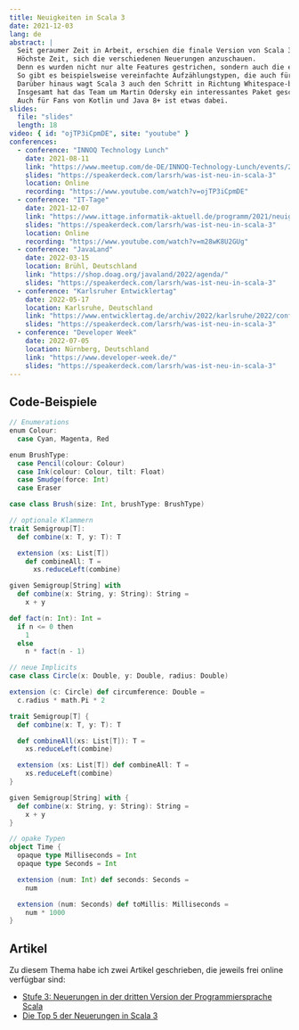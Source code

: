 ```yaml
---
title: Neuigkeiten in Scala 3
date: 2021-12-03
lang: de
abstract: |
  Seit geraumer Zeit in Arbeit, erschien die finale Version von Scala 3.0 im Mai 2021.
  Höchste Zeit, sich die verschiedenen Neuerungen anzuschauen.
  Denn es wurden nicht nur alte Features gestrichen, sondern auch die existierenden aufpoliert und konsistenter gestaltet.
  So gibt es beispielsweise vereinfachte Aufzählungstypen, die auch für Neulinge leichter verständlich sind.
  Darüber hinaus wagt Scala 3 auch den Schritt in Richtung Whitespace-basierter Syntax.
  Insgesamt hat das Team um Martin Odersky ein interessantes Paket geschnürt, so dass Programmieren in Scala noch mehr Spaß macht als früher.
  Auch für Fans von Kotlin und Java 8+ ist etwas dabei.
slides:
  file: "slides"
  length: 18
video: { id: "ojTP3iCpmDE", site: "youtube" }
conferences:
  - conference: "INNOQ Technology Lunch"
    date: 2021-08-11
    link: "https://www.meetup.com/de-DE/INNOQ-Technology-Lunch/events/279730962/"
    slides: "https://speakerdeck.com/larsrh/was-ist-neu-in-scala-3"
    location: Online
    recording: "https://www.youtube.com/watch?v=ojTP3iCpmDE"
  - conference: "IT-Tage"
    date: 2021-12-07
    link: "https://www.ittage.informatik-aktuell.de/programm/2021/neuigkeiten-in-scala-3.html"
    slides: "https://speakerdeck.com/larsrh/was-ist-neu-in-scala-3"
    location: Online
    recording: "https://www.youtube.com/watch?v=m28wK8U2GUg"
  - conference: "JavaLand"
    date: 2022-03-15
    location: Brühl, Deutschland
    link: "https://shop.doag.org/javaland/2022/agenda/"
    slides: "https://speakerdeck.com/larsrh/was-ist-neu-in-scala-3"
  - conference: "Karlsruher Entwicklertag"
    date: 2022-05-17
    location: Karlsruhe, Deutschland
    link: "https://www.entwicklertag.de/archiv/2022/karlsruhe/2022/conference_day.html"
    slides: "https://speakerdeck.com/larsrh/was-ist-neu-in-scala-3"
  - conference: "Developer Week"
    date: 2022-07-05
    location: Nürnberg, Deutschland
    link: "https://www.developer-week.de/"
    slides: "https://speakerdeck.com/larsrh/was-ist-neu-in-scala-3"
---
```


## Code-Beispiele

```scala
// Enumerations
enum Colour:
  case Cyan, Magenta, Red

enum BrushType:
  case Pencil(colour: Colour)
  case Ink(colour: Colour, tilt: Float)
  case Smudge(force: Int)
  case Eraser

case class Brush(size: Int, brushType: BrushType)

// optionale Klammern
trait Semigroup[T]:
  def combine(x: T, y: T): T

  extension (xs: List[T])
    def combineAll: T =
      xs.reduceLeft(combine)

given Semigroup[String] with
  def combine(x: String, y: String): String =
    x + y

def fact(n: Int): Int =
  if n <= 0 then
    1
  else
    n * fact(n - 1)

// neue Implicits
case class Circle(x: Double, y: Double, radius: Double)

extension (c: Circle) def circumference: Double =
  c.radius * math.Pi * 2

trait Semigroup[T] {
  def combine(x: T, y: T): T

  def combineAll(xs: List[T]): T =
    xs.reduceLeft(combine)

  extension (xs: List[T]) def combineAll: T =
    xs.reduceLeft(combine)
}

given Semigroup[String] with {
  def combine(x: String, y: String): String =
    x + y
}

// opake Typen
object Time {
  opaque type Milliseconds = Int
  opaque type Seconds = Int

  extension (num: Int) def seconds: Seconds =
    num

  extension (num: Seconds) def toMillis: Milliseconds =
    num * 1000
}
```

## Artikel

Zu diesem Thema habe ich zwei Artikel geschrieben, die jeweils frei online verfügbar sind:

* [Stufe 3: Neuerungen in der dritten Version der Programmiersprache Scala](https://www.innoq.com/de/articles/2021/06/stufe-3/)
* [Die Top 5 der Neuerungen in Scala 3](https://www.innoq.com/de/articles/2021/08/top5-neuerungen-scala/)
